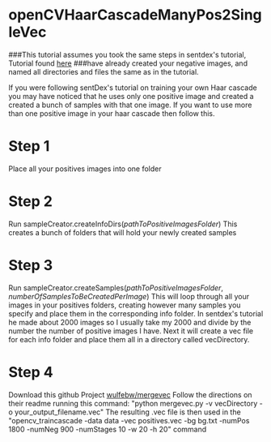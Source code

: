 # openCVHaarCascadeManyPos2SingleVec
###This tutorial assumes you took the same steps in sentdex's tutorial, Tutorial found [here](https://pythonprogramming.net/haar-cascade-object-detection-python-opencv-tutorial/)
###have already created your negative images, and named all directories and files the same as in the tutorial.

If you were following sentDex's tutorial on training your own Haar cascade you may have noticed that he uses only one
positive image and created a created a bunch of samples with that one image.  If you want to use more than one positive
image in your haar cascade then follow this.

Step 1
=======
Place all your positives images into one folder

Step 2
======
Run sampleCreator.createInfoDirs(*pathToPositiveImagesFolder*)
This creates a bunch of folders that will hold your newly created samples

Step 3
======
Run sampleCreator.createSamples(*pathToPositiveImagesFolder*, *numberOfSamplesToBeCreatedPerImage*)
This will loop through all your images in your positives folders, creating however many samples you specify and place
them in the corresponding info folder. In sentdex's tutorial he made about 2000 images so I usually take my
2000 and divide by the number the number of positive images I have. Next it will create a vec file for each info folder
and place them all in a directory called vecDirectory.

Step 4
======
Download this github Project [wulfebw/mergevec](https://github.com/wulfebw/mergevec)
Follow the directions on their readme running this command: "python mergevec.py -v vecDirectory -o your_output_filename.vec"
The resulting .vec file is then used in the "opencv_traincascade -data data -vec positives.vec -bg bg.txt -numPos 1800 -numNeg 900 -numStages 10 -w 20 -h 20"
command



